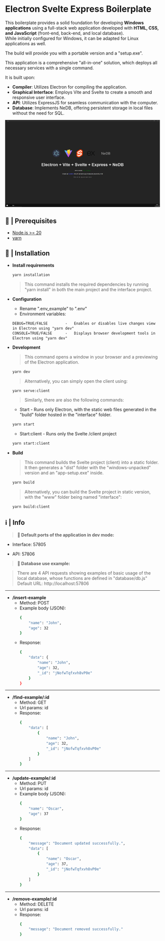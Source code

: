 
# Electron Svelte Express Boilerplate

This boilerplate provides a solid foundation for developing **Windows applications** using a full-stack web application developed with **HTML, CSS, and JavaScript** (front-end, back-end, and local database).  
While initially configured for Windows, it can be adapted for Linux applications as well.

The build will provide you with a portable version and a "setup.exe".

This application is a comprehensive "all-in-one" solution, which deploys all necessary services with a single command.

It is built upon:

- **Compiler**: Utilizes Electron for compiling the application.
- **Graphical Interface**: Employs Vite and Svelte to create a smooth and responsive user interface.
- **API**: Utilizes ExpressJS for seamless communication with the computer.
- **Database**: Implements NeDB, offering persistent storage in local files without the need for SQL.

![screenshot](./screenshot.jpg)

## 🚧 | Prerequisites
- [Node.js >= 20](https://nodejs.org/en/download/)
- [yarn](https://classic.yarnpkg.com/lang/en/docs/install/#windows-stable)
## 📝 | Installation

- **Install requirements**
    ```bash
    yarn installation
    ```
    > This command installs the required dependencies by running "yarn install" in both the main project and the interface project.

- **Configuration**
    - Rename ".env_example" to ".env"
    - Environment variables:
    ```plaintext
    DEBUG=TRUE/FALSE        -   Enables or disables live changes view in Electron using "yarn dev"
    CONSOLE=TRUE/FALSE      -   Displays browser development tools in Electron using "yarn dev"
    ```

- **Development**
    > This command opens a window in your browser and a previewing of the Electron application.
    ```bash
    yarn dev
    ```
    > Alternatively, you can simply open the client using:
    ```bash
    yarn serve:client
    ```
    > Similarly, there are also the following commands:  
    - Start - Runs only Electron, with the static web files generated in the "build" folder hosted in the "interface" folder.  
    ```bash
    yarn start
    ```
    - Start:client - Runs only the Svelte /client project
    ```bash
    yarn start:client
    ```

- **Build**
    > This command builds the Svelte project (client) into a static folder. It then generates a "dist" folder with the "windows-unpacked" version and an "app-setup.exe" inside.
    ```bash
    yarn build
    ```
    > Alternatively, you can build the Svelte project in static version, with the "www" folder being named "interface":
    ```bash
    yarn build:client
    ```

## ℹ | Info
> **🔴 Default ports of the application in dev mode:**

- Interface: 57805

- API: 57806

> **🔴 Database use example:**  

> There are 4 API requests showing examples of basic usage of the local database, whose functions are defined in "database/db.js"  
Default URL: http://localhost:57806
***
- **/insert-example**  
    - Method: POST
    - Example body (JSON):  
        ```bash
        {
            "name": "John",
            "age": 32
        }
        ```
    - Response:
        ```bash
        {
            "data": {
                "name": "John",
                "age": 32,
                "_id": "jNofwTqfxvh8vP0e"
            }
        }
        ```
***
- **/find-example/:id**
    - Method: GET
    - Url params: id
    - Response:
        ```bash
        {
            "data": [
                {
                    "name": "John",
                    "age": 32,
                    "_id": "jNofwTqfxvh8vP0e"
                }
            ]
        }
        ```
***
- **/update-example/:id**
    - Method: PUT
    - Url params: id
    - Example body (JSON):  
        ```bash
        {
            "name": "Oscar",
            "age": 37
        }
        ```
    - Response:
        ```bash
        {
            "message": "Document updated successfully.",
            "data": [
                {
                    "name": "Oscar",
                    "age": 37,
                    "_id": "jNofwTqfxvh8vP0e"
                }
            ]
        }
        ```
***
- **/remove-example/:id**
    - Method: DELETE
    - Url params: id
    - Response:
        ```bash
        {
            "message": "Document removed successfully."
        }
        ```